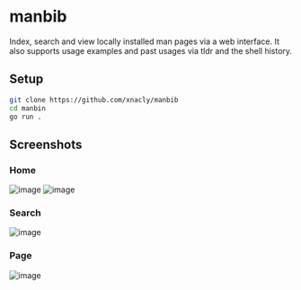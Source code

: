 # manbib

Index, search and view locally installed man pages via a web interface. It also supports usage examples and past usages via tldr and the shell history.

## Setup

```bash
git clone https://github.com/xnacly/manbib
cd manbin
go run .
```


## Screenshots

### Home

![image](https://github.com/xNaCly/manbib/assets/47723417/d5c67e8b-f6f0-4a79-96d8-32effc3409be)
![image](https://github.com/xNaCly/manbib/assets/47723417/e23cb2ab-80e0-49c9-bcb9-524c5e026cc5)

### Search

![image](https://github.com/xNaCly/manbib/assets/47723417/16b9dd39-b6dd-4c39-a446-52c424fd0505)

### Page

![image](https://github.com/xNaCly/manbib/assets/47723417/adbd09f7-4804-40d6-9935-6f6ce38793b5)

